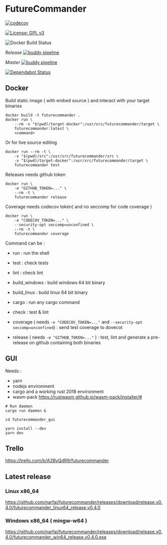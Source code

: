 # FutureCommander


[![codecov](https://codecov.io/gh/narfai/futurecommander/branch/master/graph/badge.svg)](https://codecov.io/gh/narfai/futurecommander)

[![License: GPL v3](https://img.shields.io/badge/License-GPLv3-blue.svg)](https://www.gnu.org/licenses/gpl-3.0)

![Docker Build Status](https://img.shields.io/docker/cloud/build/fcadeillan/futurecommander.svg)

_Release_ [![buddy pipeline](https://app.buddy.works/narfai/futurecommander/pipelines/pipeline/185011/badge.svg?token=621d010d2c0d56fa721cefa04f9d765b57c055fbc413be83bfbe30368c18ebe4 "buddy pipeline")](https://app.buddy.works/narfai/futurecommander/pipelines/pipeline/185011)

_Master_ [![buddy pipeline](https://app.buddy.works/narfai/futurecommander/pipelines/pipeline/184827/badge.svg?token=621d010d2c0d56fa721cefa04f9d765b57c055fbc413be83bfbe30368c18ebe4 "buddy pipeline")](https://app.buddy.works/narfai/futurecommander/pipelines/pipeline/184827)

[![Dependabot Status](https://api.dependabot.com/badges/status?host=github&repo=narfai/futurecommander)](https://dependabot.com)

## Docker

Build static image ( with embed source ) and interact with your target binaries

```
docker build -t futurecommander .
docker run \
    --rm -v "$(pwd)/target-docker":/usr/src/futurecommander/target \
    futurecommander:latest \
    <command>
```

Or for live source editing

```
docker run --rm -t \
    -v "$(pwd)/src":/usr/src/futurecommander/src \
    -v "$(pwd)/target-docker":/usr/src/futurecommander/target \
    futurecommander test
```

Releases needs github token

```
docker run \
    -e "GITHUB_TOKEN=..." \
    --rm -t \
    futurecommander release
```

Coverage needs codecov token( and no seccomp for code coverage )

```
docker run \
    -e "CODECOV_TOKEN=..." \
    --security-opt seccomp=unconfined \
    --rm -t \
    futurecommander coverage
```

Command can be :

* run : run the shell

* test : check tests

* lint : check lint

* build_windows : build windows 64 bit binary

* build_linux : build linux 64 bit binary

* cargo : run any cargo command

* check : test & lint

* coverage ( needs `-e "CODECOV_TOKEN=..."` and `--security-opt seccomp=unconfined`) : send test coverage to dovecot

* release ( needs `-e "GITHUB_TOKEN=..."` ) : test, lint and generate a pre-release on github containing both binaries

## GUI

Needs :
- yarn
- nodejs environment
- cargo and a working rust 2018 environment
- wasm-pack https://rustwasm.github.io/wasm-pack/installer/#

```
# Run daemon
cargo run daemon &

cd futurecommander_gui

yarn install --dev
yarn dev

```

## Trello

https://trello.com/b/A2BvQdR9/futurecommander

## Latest release

### Linux x86_64

https://github.com/narfai/futurecommander/releases/download/release.v0.4.0/futurecommander_linux64_release.v0.4.0

### Windows x86_64 ( mingw-w64 )

https://github.com/narfai/futurecommander/releases/download/release.v0.4.0/futurecommander_win64_release.v0.4.0.exe


